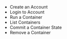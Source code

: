 

* Create an Account
* Login to Account
* Run a Container
* List Containers
* Commit a Container State
* Remove a Container
